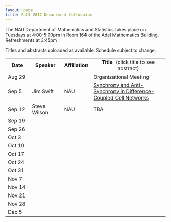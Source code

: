 ```yaml
---
layout: page
title: Fall 2017 Department Colloquium
---
```


The NAU Department of Mathematics and Statistics takes place on Tuesdays at 4:00-5:00pm in Room 164 of the Adel Mathematics
Building. Refreshments at 3:45pm.

Titles and abstracts uploaded as available.  Schedule subject to change.  

<table width="100%" align="center">
<tbody>
<tr>
<td width="15%">
<center>
  <b>Date</b>
</center></td>

<td width="20%">
<center>
  <b>Speaker</b>
</center></td>

<td>
<center>
  <b>Affiliation</b>
</center></td>

<td>
<center>
  <b>Title&nbsp;</b> (click title to see abstract)
</center></td>
</tr>

<tr>
<td>Aug 29</td>
<td></td>
<td></td>
<td>Organizational Meeting</td>
</tr>

<tr>
<td>Sep 5</td>
<td>Jim Swift</td>
<td>NAU</td>
<td><a href="{{ site.baseurl }}/colloquium_files/ColloquiumFlyer_170905.pdf">Synchrony and Anti-Synchrony in Difference-Coupled Cell Networks</a></td>
</tr>

<tr>
<td>Sep 12</td>
<td>Steve Wilson</td>
<td>NAU</td>
<td>TBA</td>
</tr>

<tr>
<td>Sep 19</td>
<td></td>
<td></td>
<td></td>
</tr>

<tr>
<td>Sep 26</td>
<td></td>
<td></td>
<td></td>
</tr>

<tr>
<td>Oct 3</td>
<td></td>
<td></td>
<td></td>
</tr>

<tr>
<td>Oct 10</td>
<td></td>
<td></td>
<td></td>
</tr>

<tr>
<td>Oct 17</td>
<td></td>
<td></td>
<td></td>
</tr>

<tr>
<td>Oct 24</td>
<td></td>
<td></td>
<td></td>
</tr>

<tr>
<td>Oct 31</td>
<td></td>
<td></td>
<td></td>
</tr>

<tr>
<td>Nov 7</td>
<td></td>
<td></td>
<td></td>
</tr>

<tr>
<td>Nov 14</td>
<td></td>
<td></td>
<td></td>
</tr>

<tr>
<td>Nov 21</td>
<td></td>
<td></td>
<td></td>
</tr>

<tr>
<td>Nov 28</td>
<td></td>
<td></td>
<td></td>
</tr>

<tr>
<td>Dec 5</td>
<td></td>
<td></td>
<td></td>
</tr>

</tbody>
</table>
